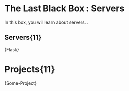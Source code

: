 # The Last Black Box : Servers
In this box, you will learn about servers...

## Servers{11}
{Flask}

# Projects{11}
{Some-Project}
